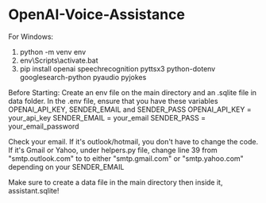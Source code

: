 # OpenAI-Voice-Assistance

For Windows:
1. python -m venv env
2. env\Scripts\activate.bat
3. pip install openai speechrecognition pyttsx3 python-dotenv googlesearch-python pyaudio pyjokes

Before Starting:
Create an env file on the main directory and an .sqlite file in data folder.
In the .env file, ensure that you have these variables OPENAI_API_KEY, SENDER_EMAIL and SENDER_PASS
OPENAI_API_KEY = your_api_key
SENDER_EMAIL = your_email
SENDER_PASS = your_email_password

Check your email. If it's outlook/hotmail, you don't have to change the code.
If it's Gmail or Yahoo, under helpers.py file, change line 39 from "smtp.outlook.com" to to either "smtp.gmail.com" or "smtp.yahoo.com" depending on your SENDER_EMAIL

Make sure to create a data file in the main directory then inside it, assistant.sqlite!